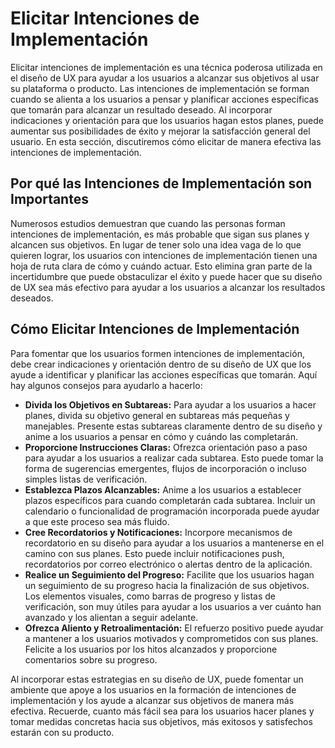 # Elicitar Intenciones de Implementación

Elicitar intenciones de implementación es una técnica poderosa utilizada en el diseño de UX para ayudar a los usuarios a alcanzar sus objetivos al usar su plataforma o producto. Las intenciones de implementación se forman cuando se alienta a los usuarios a pensar y planificar acciones específicas que tomarán para alcanzar un resultado deseado. Al incorporar indicaciones y orientación para que los usuarios hagan estos planes, puede aumentar sus posibilidades de éxito y mejorar la satisfacción general del usuario. En esta sección, discutiremos cómo elicitar de manera efectiva las intenciones de implementación.

## Por qué las Intenciones de Implementación son Importantes

Numerosos estudios demuestran que cuando las personas forman intenciones de implementación, es más probable que sigan sus planes y alcancen sus objetivos. En lugar de tener solo una idea vaga de lo que quieren lograr, los usuarios con intenciones de implementación tienen una hoja de ruta clara de cómo y cuándo actuar. Esto elimina gran parte de la incertidumbre que puede obstaculizar el éxito y puede hacer que su diseño de UX sea más efectivo para ayudar a los usuarios a alcanzar los resultados deseados.

## Cómo Elicitar Intenciones de Implementación

Para fomentar que los usuarios formen intenciones de implementación, debe crear indicaciones y orientación dentro de su diseño de UX que los ayude a identificar y planificar las acciones específicas que tomarán. Aquí hay algunos consejos para ayudarlo a hacerlo:

- **Divida los Objetivos en Subtareas:** Para ayudar a los usuarios a hacer planes, divida su objetivo general en subtareas más pequeñas y manejables. Presente estas subtareas claramente dentro de su diseño y anime a los usuarios a pensar en cómo y cuándo las completarán.
- **Proporcione Instrucciones Claras:** Ofrezca orientación paso a paso para ayudar a los usuarios a realizar cada subtarea. Esto puede tomar la forma de sugerencias emergentes, flujos de incorporación o incluso simples listas de verificación.
- **Establezca Plazos Alcanzables:** Anime a los usuarios a establecer plazos específicos para cuando completarán cada subtarea. Incluir un calendario o funcionalidad de programación incorporada puede ayudar a que este proceso sea más fluido.
- **Cree Recordatorios y Notificaciones:** Incorpore mecanismos de recordatorio en su diseño para ayudar a los usuarios a mantenerse en el camino con sus planes. Esto puede incluir notificaciones push, recordatorios por correo electrónico o alertas dentro de la aplicación.
- **Realice un Seguimiento del Progreso:** Facilite que los usuarios hagan un seguimiento de su progreso hacia la finalización de sus objetivos. Los elementos visuales, como barras de progreso y listas de verificación, son muy útiles para ayudar a los usuarios a ver cuánto han avanzado y los alientan a seguir adelante.
- **Ofrezca Aliento y Retroalimentación:** El refuerzo positivo puede ayudar a mantener a los usuarios motivados y comprometidos con sus planes. Felicite a los usuarios por los hitos alcanzados y proporcione comentarios sobre su progreso.

Al incorporar estas estrategias en su diseño de UX, puede fomentar un ambiente que apoye a los usuarios en la formación de intenciones de implementación y los ayude a alcanzar sus objetivos de manera más efectiva. Recuerde, cuanto más fácil sea para los usuarios hacer planes y tomar medidas concretas hacia sus objetivos, más exitosos y satisfechos estarán con su producto.
